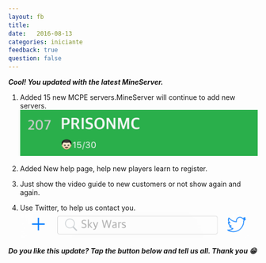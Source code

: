 ```yaml
---
layout: fb
title:  
date:   2016-08-13
categories: iniciante
feedback: true
question: false
---
```

***Cool! You updated with the latest MineServer.***  

1. Added 15 new MCPE servers.MineServer will continue to add new servers.  
![screenshot](/assets/images/newserver.png)  

2. Added New help page, help new players learn to register.  

3. Just show the video guide to new customers or not show again and again.  

4. Use Twitter, to help us contact you.  
![screenshot](/assets/images/twitter.png)  

***Do you like this update? Tap the button below and tell us all. Thank you 😁***
